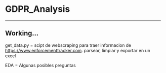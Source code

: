 # GDPR_Analysis
---

## Working...



get_data.py = scipt de webscraping para traer informacion de https://www.enforcementtracker.com. parsear, limpiar y exportar en un excel

EDA =  Algunas posibles preguntas